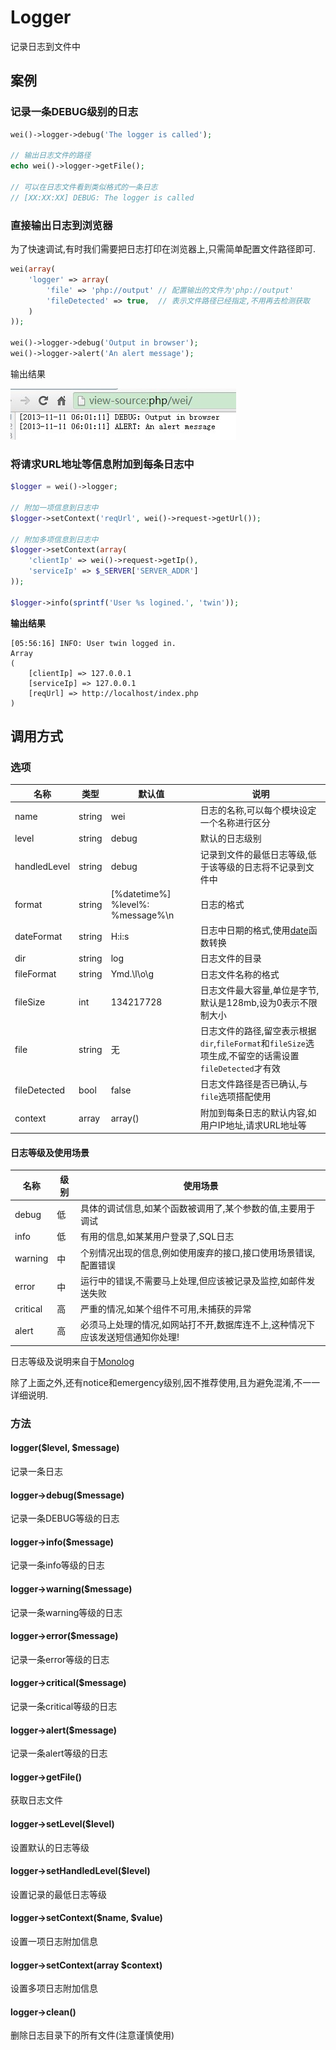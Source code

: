 Logger
======

记录日志到文件中

案例
----

### 记录一条DEBUG级别的日志

```php
wei()->logger->debug('The logger is called');

// 输出日志文件的路径
echo wei()->logger->getFile();

// 可以在日志文件看到类似格式的一条日志
// [XX:XX:XX] DEBUG: The logger is called
```

### 直接输出日志到浏览器

为了快速调试,有时我们需要把日志打印在浏览器上,只需简单配置文件路径即可.

```php
wei(array(
    'logger' => array(
        'file' => 'php://output' // 配置输出的文件为'php://output'
        'fileDetected' => true,  // 表示文件路径已经指定,不用再去检测获取
    )
));

wei()->logger->debug('Output in browser');
wei()->logger->alert('An alert message');
```

输出结果

![输出日志到浏览器](resources/log-to-browser.jpg)


### 将请求URL地址等信息附加到每条日志中

```php
$logger = wei()->logger;

// 附加一项信息到日志中
$logger->setContext('reqUrl', wei()->request->getUrl());

// 附加多项信息到日志中
$logger->setContext(array(
    'clientIp' => wei()->request->getIp(),
    'serviceIp' => $_SERVER['SERVER_ADDR']
));

$logger->info(sprintf('User %s logined.', 'twin'));
```

**输出结果**

```
[05:56:16] INFO: User twin logged in.
Array
(
    [clientIp] => 127.0.0.1
    [serviceIp] => 127.0.0.1
    [reqUrl] => http://localhost/index.php
)
````

调用方式
--------

### 选项

名称         | 类型   | 默认值                            | 说明
-------------|--------|-----------------------------------|------
name         | string | wei                               | 日志的名称,可以每个模块设定一个名称进行区分
level        | string | debug                             | 默认的日志级别
handledLevel | string | debug                             | 记录到文件的最低日志等级,低于该等级的日志将不记录到文件中
format       | string | [%datetime%] %level%: %message%\n | 日志的格式
dateFormat   | string | H:i:s                             | 日志中日期的格式,使用[date](http://php.net/manual/en/function.date.php)函数转换
dir          | string | log                               | 日志文件的目录
fileFormat   | string | Ymd.\l\o\g                        | 日志文件名称的格式
fileSize     | int    | 134217728                         | 日志文件最大容量,单位是字节,默认是128mb,设为0表示不限制大小
file         | string | 无                                | 日志文件的路径,留空表示根据`dir`,`fileFormat`和`fileSize`选项生成,不留空的话需设置`fileDetected`才有效
fileDetected | bool   | false                             | 日志文件路径是否已确认,与`file`选项搭配使用
context      | array  | array()                           | 附加到每条日志的默认内容,如用户IP地址,请求URL地址等

#### 日志等级及使用场景

名称      | 级别 | 使用场景
----------|------|-----------
debug     | 低   | 具体的调试信息,如某个函数被调用了,某个参数的值,主要用于调试
info      | 低   | 有用的信息,如某某用户登录了,SQL日志
warning   | 中   | 个别情况出现的信息,例如使用废弃的接口,接口使用场景错误,配置错误
error     | 中   | 运行中的错误,不需要马上处理,但应该被记录及监控,如邮件发送失败
critical  | 高   | 严重的情况,如某个组件不可用,未捕获的异常
alert     | 高   | 必须马上处理的情况,如网站打不开,数据库连不上,这种情况下应该发送短信通知你处理!

日志等级及说明来自于[Monolog](https://github.com/Seldaek/monolog) 

除了上面之外,还有notice和emergency级别,因不推荐使用,且为避免混淆,不一一详细说明.

### 方法

#### logger($level, $message)
记录一条日志

#### logger->debug($message)
记录一条DEBUG等级的日志

#### logger->info($message)
记录一条info等级的日志

#### logger->warning($message)
记录一条warning等级的日志

#### logger->error($message)
记录一条error等级的日志

#### logger->critical($message)
记录一条critical等级的日志

#### logger->alert($message)
记录一条alert等级的日志

#### logger->getFile()
获取日志文件

#### logger->setLevel($level)
设置默认的日志等级

#### logger->setHandledLevel($level)
设置记录的最低日志等级

#### logger->setContext($name, $value)
设置一项日志附加信息

#### logger->setContext(array $context)
设置多项日志附加信息

#### logger->clean()
删除日志目录下的所有文件(注意谨慎使用)